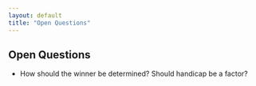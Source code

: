 ```yaml
---
layout: default
title: "Open Questions"
---
```


## Open Questions

* How should the winner be determined? Should handicap be a factor?

